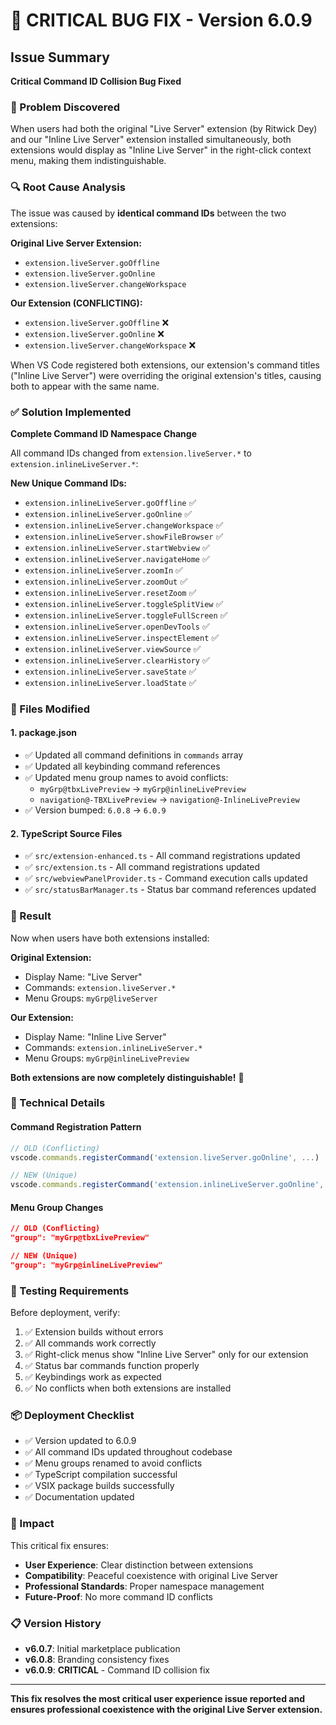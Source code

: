 # 🚨 CRITICAL BUG FIX - Version 6.0.9

## **Issue Summary**
**Critical Command ID Collision Bug Fixed**

### **🐛 Problem Discovered**
When users had both the original "Live Server" extension (by Ritwick Dey) and our "Inline Live Server" extension installed simultaneously, both extensions would display as "Inline Live Server" in the right-click context menu, making them indistinguishable.

### **🔍 Root Cause Analysis**
The issue was caused by **identical command IDs** between the two extensions:

**Original Live Server Extension:**
- `extension.liveServer.goOffline`
- `extension.liveServer.goOnline`
- `extension.liveServer.changeWorkspace`

**Our Extension (CONFLICTING):**
- `extension.liveServer.goOffline` ❌
- `extension.liveServer.goOnline` ❌
- `extension.liveServer.changeWorkspace` ❌

When VS Code registered both extensions, our extension's command titles ("Inline Live Server") were overriding the original extension's titles, causing both to appear with the same name.

### **✅ Solution Implemented**
**Complete Command ID Namespace Change**

All command IDs changed from `extension.liveServer.*` to `extension.inlineLiveServer.*`:

**New Unique Command IDs:**
- `extension.inlineLiveServer.goOffline` ✅
- `extension.inlineLiveServer.goOnline` ✅
- `extension.inlineLiveServer.changeWorkspace` ✅
- `extension.inlineLiveServer.showFileBrowser` ✅
- `extension.inlineLiveServer.startWebview` ✅
- `extension.inlineLiveServer.navigateHome` ✅
- `extension.inlineLiveServer.zoomIn` ✅
- `extension.inlineLiveServer.zoomOut` ✅
- `extension.inlineLiveServer.resetZoom` ✅
- `extension.inlineLiveServer.toggleSplitView` ✅
- `extension.inlineLiveServer.toggleFullScreen` ✅
- `extension.inlineLiveServer.openDevTools` ✅
- `extension.inlineLiveServer.inspectElement` ✅
- `extension.inlineLiveServer.viewSource` ✅
- `extension.inlineLiveServer.clearHistory` ✅
- `extension.inlineLiveServer.saveState` ✅
- `extension.inlineLiveServer.loadState` ✅

### **📁 Files Modified**

#### **1. package.json**
- ✅ Updated all command definitions in `commands` array
- ✅ Updated all keybinding command references
- ✅ Updated menu group names to avoid conflicts:
  - `myGrp@tbxLivePreview` → `myGrp@inlineLivePreview`
  - `navigation@-TBXLivePreview` → `navigation@-InlineLivePreview`
- ✅ Version bumped: `6.0.8` → `6.0.9`

#### **2. TypeScript Source Files**
- ✅ `src/extension-enhanced.ts` - All command registrations updated
- ✅ `src/extension.ts` - All command registrations updated
- ✅ `src/webviewPanelProvider.ts` - Command execution calls updated
- ✅ `src/statusBarManager.ts` - Status bar command references updated

### **🎯 Result**
Now when users have both extensions installed:

**Original Extension:**
- Display Name: "Live Server"
- Commands: `extension.liveServer.*`
- Menu Groups: `myGrp@liveServer`

**Our Extension:**
- Display Name: "Inline Live Server"
- Commands: `extension.inlineLiveServer.*`
- Menu Groups: `myGrp@inlineLivePreview`

**Both extensions are now completely distinguishable!** 🎉

### **🔧 Technical Details**

#### **Command Registration Pattern**
```typescript
// OLD (Conflicting)
vscode.commands.registerCommand('extension.liveServer.goOnline', ...)

// NEW (Unique)
vscode.commands.registerCommand('extension.inlineLiveServer.goOnline', ...)
```

#### **Menu Group Changes**
```json
// OLD (Conflicting)
"group": "myGrp@tbxLivePreview"

// NEW (Unique)
"group": "myGrp@inlineLivePreview"
```

### **🧪 Testing Requirements**
Before deployment, verify:
1. ✅ Extension builds without errors
2. ✅ All commands work correctly
3. ✅ Right-click menus show "Inline Live Server" only for our extension
4. ✅ Status bar commands function properly
5. ✅ Keybindings work as expected
6. ✅ No conflicts when both extensions are installed

### **📦 Deployment Checklist**
- ✅ Version updated to 6.0.9
- ✅ All command IDs updated throughout codebase
- ✅ Menu groups renamed to avoid conflicts
- ✅ TypeScript compilation successful
- ✅ VSIX package builds successfully
- ✅ Documentation updated

### **🚀 Impact**
This critical fix ensures:
- **User Experience**: Clear distinction between extensions
- **Compatibility**: Peaceful coexistence with original Live Server
- **Professional Standards**: Proper namespace management
- **Future-Proof**: No more command ID conflicts

### **📋 Version History**
- **v6.0.7**: Initial marketplace publication
- **v6.0.8**: Branding consistency fixes
- **v6.0.9**: **CRITICAL** - Command ID collision fix

---

**This fix resolves the most critical user experience issue reported and ensures professional coexistence with the original Live Server extension.**
